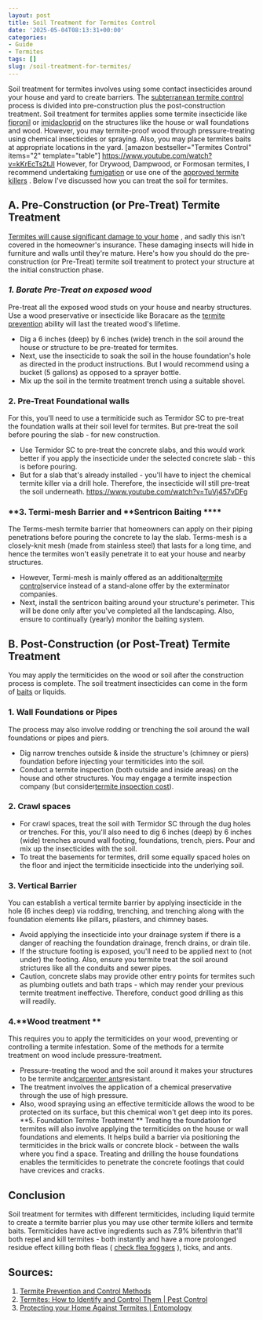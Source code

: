 ```yaml
---
layout: post
title: Soil Treatment for Termites Control
date: '2025-05-04T08:13:31+00:00'
categories:
- Guide
- Termites
tags: []
slug: /soil-treatment-for-termites/
---
```


Soil treatment for termites involves using some contact insecticides around your house and yard to create barriers. The
[subterranean termite control](https://pestpolicy.com/subterranean-termites-treatment/)
process is divided into pre-construction plus the post-construction treatment.
Soil treatment for termites applies some termite insecticide like
[fipronil](https://iaspub.epa.gov/apex/pesticides/f?p=CHEMICALSEARCH:3:::NO:1,3,31,7,12,25:P3_XCHEMICAL_ID:2377)
or
[imidacloprid](https://iaspub.epa.gov/apex/pesticides/f?p=CHEMICALSEARCH:3:::NO:1,3,31,7,12,25:P3_XCHEMICAL_ID:2571)
on the structures like the house or wall foundations and wood.
However, you may termite-proof wood through pressure-treating using chemical insecticides or spraying. Also, you may place termites baits at appropriate locations in the yard.
[amazon bestseller="Termites Control" items="2" template="table"]
https://www.youtube.com/watch?v=kKrEcTs2tJI
However, for Drywood, Dampwood, or Formosan termites, I recommend undertaking
[fumigation](http://ipm.ucanr.edu/PMG/PESTNOTES/pn7440.html)
or use one of the
[approved termite killers](https://pestpolicy.com/best-termite-killer/)
. Below I've discussed how you can treat the soil for termites.
## A. Pre-Construction (or Pre-Treat) Termite Treatment
[Termites will cause significant damage to your home](https://pestpolicy.com/home-remedy-for-termites/)
, and sadly this isn't covered in the homeowner's insurance. These damaging insects will hide in furniture and walls until they're mature.
Here's how you should do the pre-construction (or Pre-Treat) termite soil treatment to protect your structure at the initial construction phase.
### *1. Borate Pre-Treat on exposed wood*
Pre-treat all the exposed wood studs on your house and nearby structures. Use a wood preservative or insecticide like Boracare as the
[termite prevention](https://pestpolicy.com/termite-prevention/)
ability will last the treated wood's lifetime.
- Dig a 6 inches (deep) by 6 inches (wide) trench in the soil around the house or structure to be pre-treated for termites.
- Next, use the insecticide to soak the soil in the house foundation's hole as directed in the product instructions. But I would recommend using a bucket (5 gallons) as opposed to a sprayer bottle.
- Mix up the soil in the termite treatment trench using a suitable shovel.
### 2. Pre-Treat Foundational walls
For this, you'll need to use a termiticide such as Termidor SC to pre-treat the foundation walls at their soil level for termites. But pre-treat the soil before pouring the slab - for new construction.
- Use Termidor SC to pre-treat the concrete slabs, and this would work better if you apply the insecticide under the selected concrete slab - this is before pouring.
- But for a slab that's already installed - you'll have to inject the chemical termite killer via a drill hole. Therefore, the insecticide will still pre-treat the soil underneath.
https://www.youtube.com/watch?v=TuVj457vDFg
### **3. Termi-mesh Barrier and **Sentricon Baiting ****
The Terms-mesh termite barrier that homeowners can apply on their piping penetrations before pouring the concrete to lay the slab.
Terms-mesh is a closely-knit mesh (made from stainless steel) that lasts for a long time, and hence the termites won't easily penetrate it to eat your house and nearby structures.
- However, Termi-mesh is mainly offered as an additional[termite control](https://pestpolicy.com/top-7-natural-termite-control-can-easily/)service instead of a stand-alone offer by the exterminator companies.
- Next, install the sentricon baiting around your structure's perimeter. This will be done only after you've completed all the landscaping. Also, ensure to continually (yearly) monitor the baiting system.
## B. Post-Construction (or Post-Treat) Termite Treatment
You may apply the termiticides on the wood or soil after the construction process is complete. The soil treatment insecticides can come in the form of
[baits](https://pestpolicy.com/best-termite-bait-stations/)
or liquids.
### 1. Wall Foundations or Pipes
The process may also involve rodding or trenching the soil around the wall foundations or pipes and piers.
- Dig narrow trenches outside & inside the structure's (chimney or piers) foundation before injecting your termiticides into the soil.
- Conduct a termite inspection (both outside and inside areas) on the house and other structures. You may engage a termite inspection company (but consider[termite inspection cost](https://pestpolicy.com/termite-inspection-cost/)).
### 2. Crawl spaces
- For crawl spaces, treat the soil with Termidor SC through the dug holes or trenches. For this, you'll also need to dig 6 inches (deep) by 6 inches (wide) trenches around wall footing, foundations, trench, piers. Pour and mix up the insecticides with the soil.
- To treat the basements for termites, drill some equally spaced holes on the floor and inject the termiticide insecticide into the underlying soil.
### 3. Vertical Barrier
You can establish a vertical termite barrier by applying insecticide in the hole (6 inches deep) via rodding, trenching, and trenching along with the foundation elements like pillars, pilasters, and chimney bases.
- Avoid applying the insecticide into your drainage system if there is a danger of reaching the foundation drainage, french drains, or drain tile.
- If the structure footing is exposed, you'll need to be applied next to (not under) the footing. Also, ensure you termite treat the soil around strictures like all the conduits and sewer pipes.
- Caution, concrete slabs may provide other entry points for termites such as plumbing outlets and bath traps - which may render your previous termite treatment ineffective. Therefore, conduct good drilling as this will readily.
### 4.**Wood treatment **
This requires you to apply the termiticides on your wood, preventing or controlling a termite infestation. Some of the methods for a termite treatment on wood include pressure-treatment.
- Pressure-treating the wood and the soil around it makes your structures to be termite and[carpenter ants](https://pestpolicy.com/best-ant-killer/)resistant.
- The treatment involves the application of a chemical preservative through the use of high pressure.
- Also, wood spraying using an effective termiticide allows the wood to be protected on its surface, but this chemical won't get deep into its pores.
**5. Foundation Termite Treatment **
Treating the foundation for termites will also involve applying the termiticides on the house or wall foundations and elements.
It helps build a barrier via positioning the termiticides in the brick walls or concrete block - between the walls where you find a space.
Treating and drilling the house foundations enables the termiticides to penetrate the concrete footings that could have crevices and cracks.
## Conclusion
Soil treatment for termites with different termiticides, including liquid termite to create a termite barrier plus you may use other termite killers and termite baits.
Termiticides have active ingredients such as 7.9% bifenthrin that'll both repel and kill termites - both instantly and have a more prolonged residue effect killing both fleas (
[check flea foggers](https://pestpolicy.com/best-fogger-for-fleas/)
), ticks, and ants.
## Sources:
1. [Termite Prevention and Control Methods](https://www.uaex.edu/farm-ranch/pest-management/docs/training-manuals/AG1154.pdf)
2. [Termites: How to Identify and Control Them | Pest Control](https://www.epa.gov/safepestcontrol/termites-how-identify-and-control-them)
3. [Protecting your Home Against Termites | Entomology](https://entomology.ca.uky.edu/ef605)
